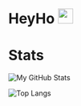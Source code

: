 # HeyHo <img src="https://raw.githubusercontent.com/MartinHeinz/MartinHeinz/master/wave.gif" width="30px">

# Stats

![My GitHub Stats](https://github-readme-stats.vercel.app/api?username=nilsertle&theme=github_dark&show_icons=true)

![Top Langs](https://github-readme-stats.vercel.app/api/top-langs/?username=nilsertle&hide=javascript,html)
